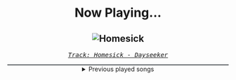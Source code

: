 <div align="center"> 
<h1>Now Playing...</h1>

![Homesick](https://i.scdn.co/image/ab67616d00001e02386e4e938647ef307de72919)
--
_<samp><a href="https://open.spotify.com/track/0DejtyvzvoJFAlTRWrSThv">Track: Homesick - Dayseeker</a></samp>_

<div style="border: 1px #4B5054 solid"></div>
<details>
  <summary>
    Previous played songs
  </summary>
  <table>
    <thead>
      <tr>
        <th>
          Artist
        </th>
        <th>
          Song
        </th>
        <th>
          Link
        </th>
      </tr>
    </thead>
    <tbody>
      <tr><td>Dayseeker</td><td>Homesick</td><td><a href="https://open.spotify.com/track/0DejtyvzvoJFAlTRWrSThv">https://open.spotify.com/track/0DejtyvzvoJFAlTRWrSThv</a></td></tr><tr><td>Dayseeker</td><td>Pale Moonlight</td><td><a href="https://open.spotify.com/track/1IQA1li1Io3D5WY6RNekD6">https://open.spotify.com/track/1IQA1li1Io3D5WY6RNekD6</a></td></tr><tr><td>Bad Omens</td><td>Specter</td><td><a href="https://open.spotify.com/track/5krhWYmWIKJhI96deUujm8">https://open.spotify.com/track/5krhWYmWIKJhI96deUujm8</a></td></tr><tr><td>Bad Omens</td><td>Specter</td><td><a href="https://open.spotify.com/track/5krhWYmWIKJhI96deUujm8">https://open.spotify.com/track/5krhWYmWIKJhI96deUujm8</a></td></tr><tr><td>Bad Omens</td><td>Specter</td><td><a href="https://open.spotify.com/track/5krhWYmWIKJhI96deUujm8">https://open.spotify.com/track/5krhWYmWIKJhI96deUujm8</a></td></tr><tr><td>KATSEYE</td><td>Gnarly</td><td><a href="https://open.spotify.com/track/1j15Ar0qGDzIR0v3CQv3JL">https://open.spotify.com/track/1j15Ar0qGDzIR0v3CQv3JL</a></td></tr><tr><td>Young Medicine</td><td>Shinjū</td><td><a href="https://open.spotify.com/track/5kRt4Kyze46Pv59LOeP74c">https://open.spotify.com/track/5kRt4Kyze46Pv59LOeP74c</a></td></tr><tr><td>Celldweller</td><td>Breakout</td><td><a href="https://open.spotify.com/track/0Xgb65yseZqP0zB52Q3dbc">https://open.spotify.com/track/0Xgb65yseZqP0zB52Q3dbc</a></td></tr><tr><td>Jay Ray</td><td>Crucial Fracture</td><td><a href="https://open.spotify.com/track/4IuvomES5Eesufqa5Whe0g">https://open.spotify.com/track/4IuvomES5Eesufqa5Whe0g</a></td></tr><tr><td>Jay Ray</td><td>Beyond the Past</td><td><a href="https://open.spotify.com/track/2JPGT0aLXzU5WKLCq5SUpc">https://open.spotify.com/track/2JPGT0aLXzU5WKLCq5SUpc</a></td></tr><tr><td>Colorblind</td><td>Shameless</td><td><a href="https://open.spotify.com/track/264o1J6TbPQQobRxSu1pOt">https://open.spotify.com/track/264o1J6TbPQQobRxSu1pOt</a></td></tr><tr><td>CANTERVICE</td><td>The Masquerade</td><td><a href="https://open.spotify.com/track/3CmmcZ12AaIwvRNCbUeQf9">https://open.spotify.com/track/3CmmcZ12AaIwvRNCbUeQf9</a></td></tr><tr><td>TSS</td><td>Breaking Bones</td><td><a href="https://open.spotify.com/track/70wYtOYfnQpfkeGF7AFpqY">https://open.spotify.com/track/70wYtOYfnQpfkeGF7AFpqY</a></td></tr><tr><td>STARSET</td><td>TOKSIK</td><td><a href="https://open.spotify.com/track/6DfhnJxvmj0A9L9x8uRqi6">https://open.spotify.com/track/6DfhnJxvmj0A9L9x8uRqi6</a></td></tr><tr><td>Stain the Canvas</td><td>Inevitable</td><td><a href="https://open.spotify.com/track/1mrBs33qx218fSZ6d6Zb7d">https://open.spotify.com/track/1mrBs33qx218fSZ6d6Zb7d</a></td></tr><tr><td>THE DEFECT</td><td>ANNIHILATE</td><td><a href="https://open.spotify.com/track/1aten7TE0ijaHcQxVAMqay">https://open.spotify.com/track/1aten7TE0ijaHcQxVAMqay</a></td></tr><tr><td>Young Medicine</td><td>Not Human</td><td><a href="https://open.spotify.com/track/6jMOg10ltpAfUB58kP9TZE">https://open.spotify.com/track/6jMOg10ltpAfUB58kP9TZE</a></td></tr><tr><td>STARSET</td><td>BRAVE NEW WORLD</td><td><a href="https://open.spotify.com/track/48wRafxTmI1wDfTap2b0eb">https://open.spotify.com/track/48wRafxTmI1wDfTap2b0eb</a></td></tr><tr><td>The Plague</td><td>Bleeding In The Snow</td><td><a href="https://open.spotify.com/track/2mT8AvZhmh9S9knucj23Fa">https://open.spotify.com/track/2mT8AvZhmh9S9knucj23Fa</a></td></tr><tr><td>THE DEFECT</td><td>DREAMWALKER</td><td><a href="https://open.spotify.com/track/1AWPkWi9gwHSzN8n3SDDjx">https://open.spotify.com/track/1AWPkWi9gwHSzN8n3SDDjx</a></td></tr>
    </tbody>
  </table>
</details>

</div>
